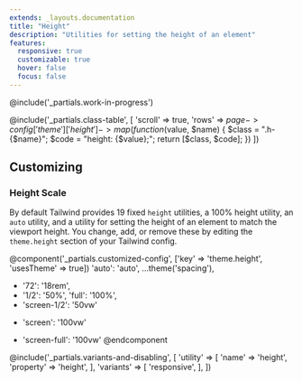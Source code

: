```yaml
---
extends: _layouts.documentation
title: "Height"
description: "Utilities for setting the height of an element"
features:
  responsive: true
  customizable: true
  hover: false
  focus: false
---
```


@include('_partials.work-in-progress')

@include('_partials.class-table', [
  'scroll' => true,
  'rows' => $page->config['theme']['height']->map(function ($value, $name) {
    $class = ".h-{$name}";
    $code = "height: {$value};";
    return [$class, $code];
  })
])

## Customizing

### Height Scale

By default Tailwind provides 19 fixed `height` utilities, a 100% height utility, an `auto` utility, and a utility for setting the height of an element to match the viewport height. You change, add, or remove these by editing the `theme.height` section of your Tailwind config.

@component('_partials.customized-config', ['key' => 'theme.height', 'usesTheme' => true])
  'auto': 'auto',
  ...theme('spacing'),
+ '72': '18rem',
+ '1/2': '50%',
  'full': '100%',
+ 'screen-1/2': '50vw'
- 'screen': '100vw'
+ 'screen-full': '100vw'
@endcomponent

@include('_partials.variants-and-disabling', [
    'utility' => [
        'name' => 'height',
        'property' => 'height',
    ],
    'variants' => [
        'responsive',
    ],
])
